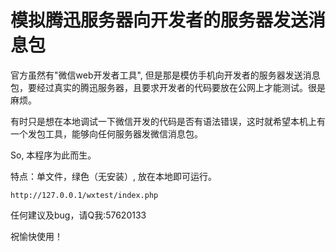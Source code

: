 模拟腾迅服务器向开发者的服务器发送消息包
===========================

官方虽然有"微信web开发者工具", 但是那是模仿手机向开发者的服务器发送消息包，要经过真实的腾迅服务器，且要求开发者的代码要放在公网上才能测试。很是麻烦。

有时只是想在本地调试一下微信开发的代码是否有语法错误，这时就希望本机上有一个发包工具，能够向任何服务器发微信消息包。

So, 本程序为此而生。

特点：单文件，绿色（无安装）, 放在本地即可运行。

```
http://127.0.0.1/wxtest/index.php
```

任何建议及bug，请Q我:57620133

祝愉快使用！ 